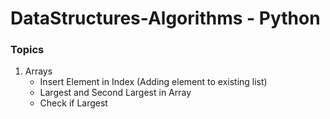 # DataStructures-Algorithms - Python

### Topics

1. Arrays
    - Insert Element in Index (Adding element to existing list)
    - Largest and Second Largest in Array
    - Check if Largest


